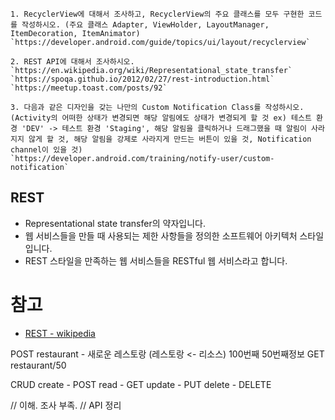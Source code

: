 ```
1. RecyclerView에 대해서 조사하고, RecyclerView의 주요 클래스를 모두 구현한 코드를 작성하시오. (주요 클래스 Adapter, ViewHolder, LayoutManager, ItemDecoration, ItemAnimator)
`https://developer.android.com/guide/topics/ui/layout/recyclerview`

2. REST API에 대해서 조사하시오.
`https://en.wikipedia.org/wiki/Representational_state_transfer`
`https://spoqa.github.io/2012/02/27/rest-introduction.html`
`https://meetup.toast.com/posts/92`

3. 다음과 같은 디자인을 갖는 나만의 Custom Notification Class를 작성하시오.
(Activity의 어떠한 상태가 변경되면 해당 알림에도 상태가 변경되게 할 것 ex) 테스트 환경 'DEV' -> 테스트 환경 'Staging', 해당 알림을 클릭하거나 드래그했을 때 알림이 사라지지 않게 할 것, 해당 알림을 강제로 사라지게 만드는 버튼이 있을 것, Notification channel이 있을 것)
`https://developer.android.com/training/notify-user/custom-notification`
```
## REST
* Representational state transfer의 약자입니다.
* 웹 서비스들을 만들 때 사용되는 제한 사항들을 정의한 소프트웨어 아키텍처 스타일입니다.
* REST 스타일을 만족하는 웹 서비스들을 RESTful 웹 서비스라고 합니다.
# 참고
* [REST - wikipedia](https://en.wikipedia.org/wiki/Representational_state_transfer)

POST restaurant - 새로운 레스토랑 (레스토랑 <- 리소스)
100번째 50번째정보 
GET restaurant/50

CRUD
create - POST
read - GET
update - PUT
delete - DELETE

// 이해. 조사 부족.
// API 정리